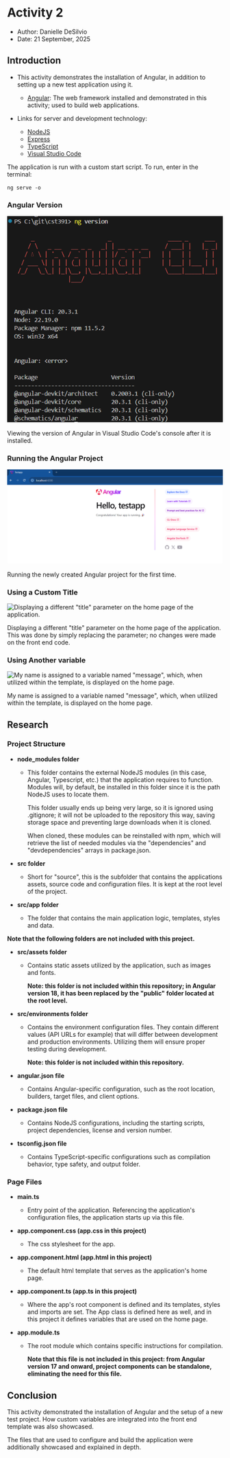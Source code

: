 # Activity 2
- Author: Danielle DeSilvio
- Date: 21 September, 2025

## Introduction

- This activity demonstrates the installation of Angular, in addition to setting up a new test application using it. 
     - [Angular](https://angular.dev/): The  web framework installed and demonstrated in this activity; used to build web applications.

- Links for server and development technology:

     - [NodeJS](https://nodejs.org/en)
     - [Express](https://expressjs.com/)
     - [TypeScript](https://www.typescriptlang.org/)
     - [Visual Studio Code](https://code.visualstudio.com/)

The application is run with a custom start script. To run, enter in the terminal:

```
ng serve -o
```

### Angular Version

![Viewing the version of Angular in Visual Studio Code's console after it is installed.](./screenshots/0_angular_version.png "Viewing the version of Angular in Visual Studio Code's console after it is installed.")

Viewing the version of Angular in Visual Studio Code's console after it is installed.

### Running the Angular Project

![Running the newly created Angular project for the first time.](./screenshots/1_testapp_first_run.png "Running the newly created Angular project for the first time.")

Running the newly created Angular project for the first time.

### Using a Custom Title

![Displaying a different "title" parameter on the home page of the application.](./screenshots/2_testapp_changed_title.png "Displaying a different \"title\" parameter on the home page of the application.")

Displaying a different "title" parameter on the home page of the application. This was done by simply replacing the parameter; no changes were made on the front end code.

### Using Another variable

![My name is assigned to a variable named "message", which, when utilized within the template, is displayed on the home page.](./screenshots/3_testapp_w_message.png "My name is assigned to a variable named \"message\", which, when utilized within the template, is displayed on the home page.")

My name is assigned to a variable named "message", which, when utilized within the template, is displayed on the home page.

## Research

### Project Structure

- **node_modules folder**
     - This folder contains the external NodeJS modules (in this case, Angular, Typescript, etc.) that the application requires to function. Modules will, by default, be installed in this folder since it is the path NodeJS uses to locate them.
     
          This folder usually ends up being very large, so it is ignored using .gitignore; it will not be uploaded to the repository this way, saving storage space and preventing large downloads when it is cloned.

          When cloned, these modules can be reinstalled with npm, which will retrieve the list of needed modules via the "dependencies" and "devdependencies" arrays in package.json.

- **src folder**
     - Short for "source", this is the subfolder that contains the applications assets, source code and configuration files. It is kept at the root level of the project.

- **src/app folder**
     - The folder that contains the main application logic, templates, styles and data.


**Note that the following folders are not included with this project.**

- **src/assets folder**
     - Contains static assets utilized by the application, such as images and fonts.

          **Note: this folder is not included within this repository; in Angular version 18, it has been replaced by the "public" folder located at the root level.**

- **src/environments folder**
     - Contains the environment configuration files. They contain different values (API URLs for example) that will differ between development and production environments. Utilizing them will ensure proper testing during development.

          **Note: this folder is not included within this repository.**

- **angular.json file**
     - Contains Angular-specific configuration, such as the root location, builders, target files, and client options.

- **package.json file**
     - Contains NodeJS configurations, including the starting scripts, project dependencies, license and version number.

- **tsconfig.json file**
     - Contains TypeScript-specific configurations such as compilation behavior, type safety, and output folder.

### Page Files

- **main.ts**
     - Entry point of the application. Referencing the application's configuration files, the application starts up via this file.

- **app.component.css (app.css in this project)** 
     - The css stylesheet for the app.

- **app.component.html (app.html in this project)** 
     - The default html template that serves as the application's home page.

- **app.component.ts (app.ts in this project)**
     - Where the app's root component is defined and its templates, styles and imports are set. The App class is defined here as well, and in this project it defines variables that are used on the home page.

- **app.module.ts**
     - The root module which contains specific instructions for compilation.

          **Note that this file is not included in this project: from Angular version 17 and onward, project components can be standalone, eliminating the need for this file.**

## Conclusion

This activity demonstrated the installation of Angular and the setup of a new test project. How custom variables are integrated into the front end template was also showcased.

The files that are used to configure and build the application were additionally showcased and explained in depth.